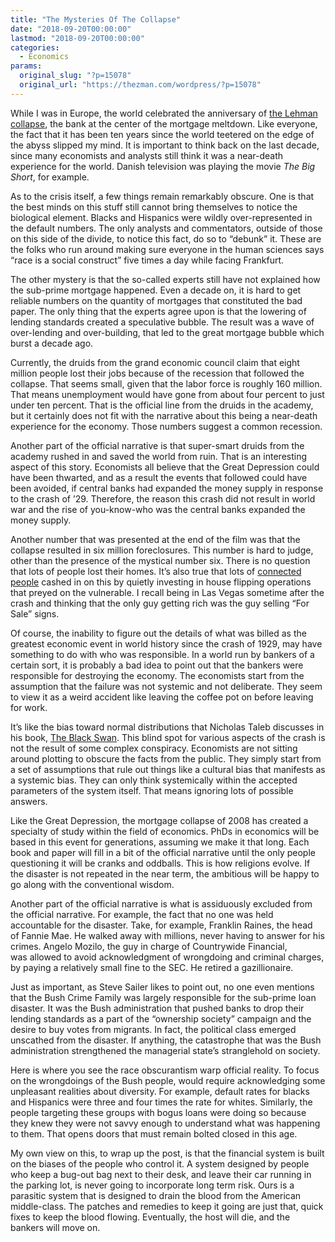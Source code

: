 ```yaml
---
title: "The Mysteries Of The Collapse"
date: "2018-09-20T00:00:00"
lastmod: "2018-09-20T00:00:00"
categories:
  - Economics
params:
  original_slug: "?p=15078"
  original_url: "https://thezman.com/wordpress/?p=15078"
---
```


While I was in Europe, the world celebrated the anniversary of [the
Lehman
collapse](https://en.wikipedia.org/wiki/Bankruptcy_of_Lehman_Brothers),
the bank at the center of the mortgage meltdown. Like everyone, the fact
that it has been ten years since the world teetered on the edge of the
abyss slipped my mind. It is important to think back on the last decade,
since many economists and analysts still think it was a near-death
experience for the world. Danish television was playing the movie *The
Big Short*, for example.

As to the crisis itself, a few things remain remarkably obscure. One is
that the best minds on this stuff still cannot bring themselves to
notice the biological element. Blacks and Hispanics were wildly
over-represented in the default numbers. The only analysts and
commentators, outside of those on this side of the divide, to notice
this fact, do so to “debunk” it. These are the folks who run around
making sure everyone in the human sciences says “race is a social
construct” five times a day while facing Frankfurt.

The other mystery is that the so-called experts still have not explained
how the sub-prime mortgage happened. Even a decade on, it is hard to get
reliable numbers on the quantity of mortgages that constituted the bad
paper. The only thing that the experts agree upon is that the lowering
of lending standards created a speculative bubble. The result was a wave
of over-lending and over-building, that led to the great mortgage bubble
which burst a decade ago.

Currently, the druids from the grand economic council claim that eight
million people lost their jobs because of the recession that followed
the collapse. That seems small, given that the labor force is roughly
160 million. That means unemployment would have gone from about four
percent to just under ten percent. That is the official line from the
druids in the academy, but it certainly does not fit with the narrative
about this being a near-death experience for the economy. Those numbers
suggest a common recession.

Another part of the official narrative is that super-smart druids from
the academy rushed in and saved the world from ruin. That is an
interesting aspect of this story. Economists all believe that the Great
Depression could have been thwarted, and as a result the events that
followed could have been avoided, if central banks had expanded the
money supply in response to the crash of ’29. Therefore, the reason this
crash did not result in world war and the rise of you-know-who was the
central banks expanded the money supply.

Another number that was presented at the end of the film was that the
collapse resulted in six million foreclosures. This number is hard to
judge, other than the presence of the mystical number six. There is no
question that lots of people lost their homes. It’s also true that lots
of [connected
people](https://www.nrsc.org/press-releases/elizabeth-warren-foreclosure-queen-2017-01-30/)
cashed in on this by quietly investing in house flipping operations that
preyed on the vulnerable. I recall being in Las Vegas sometime after the
crash and thinking that the only guy getting rich was the guy selling
“For Sale” signs.

Of course, the inability to figure out the details of what was billed as
the greatest economic event in world history since the crash of 1929,
may have something to do with who was responsible. In a world run by
bankers of a certain sort, it is probably a bad idea to point out that
the bankers were responsible for destroying the economy. The economists
start from the assumption that the failure was not systemic and not
deliberate. They seem to view it as a weird accident like leaving the
coffee pot on before leaving for work.

It’s like the bias toward normal distributions that Nicholas Taleb
discusses in his book, [The Black
Swan](https://www.amazon.com/Black-Swan-Improbable-Robustness-Fragility/dp/081297381X).
This blind spot for various aspects of the crash is not the result of
some complex conspiracy. Economists are not sitting around plotting to
obscure the facts from the public. They simply start from a set of
assumptions that rule out things like a cultural bias that manifests as
a systemic bias. They can only think systemically within the accepted
parameters of the system itself. That means ignoring lots of possible
answers.

Like the Great Depression, the mortgage collapse of 2008 has created a
specialty of study within the field of economics. PhDs in economics will
be based in this event for generations, assuming we make it that long.
Each book and paper will fill in a bit of the official narrative until
the only people questioning it will be cranks and oddballs. This is how
religions evolve. If the disaster is not repeated in the near term, the
ambitious will be happy to go along with the conventional wisdom.

Another part of the official narrative is what is assiduously excluded
from the official narrative. For example, the fact that no one was held
accountable for the disaster. Take, for example, Franklin Raines, the
head of Fannie Mae. He walked away with millions, never having to answer
for his crimes. Angelo Mozilo, the guy in charge of Countrywide
Financial, was allowed to avoid acknowledgment of wrongdoing and
criminal charges, by paying a relatively small fine to the SEC. He
retired a gazillionaire.

Just as important, as Steve Sailer likes to point out, no one even
mentions that the Bush Crime Family was largely responsible for the
sub-prime loan disaster. It was the Bush administration that pushed
banks to drop their lending standards as a part of the “ownership
society” campaign and the desire to buy votes from migrants. In fact,
the political class emerged unscathed from the disaster. If anything,
the catastrophe that was the Bush administration strengthened the
managerial state’s stranglehold on society.

Here is where you see the race obscurantism warp official reality. To
focus on the wrongdoings of the Bush people, would require acknowledging
some unpleasant realities about diversity. For example, default rates
for blacks and Hispanics were three and four times the rate for whites.
Similarly, the people targeting these groups with bogus loans were doing
so because they knew they were not savvy enough to understand what was
happening to them. That opens doors that must remain bolted closed in
this age.

My own view on this, to wrap up the post, is that the financial system
is built on the biases of the people who control it. A system designed
by people who keep a bug-out bag next to their desk, and leave their car
running in the parking lot, is never going to incorporate long term
risk. Ours is a parasitic system that is designed to drain the blood
from the American middle-class. The patches and remedies to keep it
going are just that, quick fixes to keep the blood flowing. Eventually,
the host will die, and the bankers will move on.
